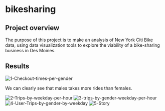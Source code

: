 # bikesharing

## Project overview

The purpose of this project is to make an analysis of New York Citi Bike data, using data visualization tools to explore the viability of a bike-sharing business in Des Moines.

## Results

<img src="https://i.ibb.co/n6z6Wkc/1-Checkout-times-per-gender.png" alt="1-Checkout-times-per-gender" border="0">

We can clearly see that males takes more rides than females. 

<img src="https://i.ibb.co/PW4FFCQ/2-Trips-by-weekday-per-hour.png" alt="2-Trips-by-weekday-per-hour" border="0">

<img src="https://i.ibb.co/Y4gDXx0/3-trips-by-gender-weekday-per-hour.png" alt="3-trips-by-gender-weekday-per-hour" border="0">

<img src="https://i.ibb.co/cNVyXwd/4-User-Trips-by-gender-by-weekday.png" alt="4-User-Trips-by-gender-by-weekday" border="0">

<img src="https://i.ibb.co/rGds91b/5-Story.png" alt="5-Story" border="0">
